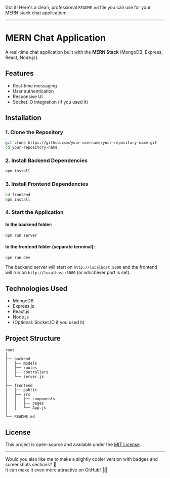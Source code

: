 Got it! Here's a clean, professional `README.md` file you can use for your MERN stack chat application:

---

# MERN Chat Application

A real-time chat application built with the **MERN Stack** (MongoDB, Express, React, Node.js).

## Features

- Real-time messaging
- User authentication
- Responsive UI
- Socket.IO integration (if you used it)

## Installation

### 1. Clone the Repository

```bash
git clone https://github.com/your-username/your-repository-name.git
cd your-repository-name
```

### 2. Install Backend Dependencies

```bash
npm install
```

### 3. Install Frontend Dependencies

```bash
cd frontend
npm install
```

### 4. Start the Application

#### In the backend folder:

```bash
npm run server
```

#### In the frontend folder (separate terminal):

```bash
npm run dev
```

The backend server will start on `http://localhost:5000` and the frontend will run on `http://localhost:3000` (or whichever port is set).

## Technologies Used

- MongoDB
- Express.js
- React.js
- Node.js
- (Optional: Socket.IO if you used it)

## Project Structure

```
root
│
├── backend
│   ├── models
│   ├── routes
│   ├── controllers
│   └── server.js
│
├── frontend
│   ├── public
│   ├── src
│   │   ├── components
│   │   ├── pages
│   │   └── App.js
│
└── README.md
```

## License

This project is open-source and available under the [MIT License](LICENSE).

---

Would you also like me to make a slightly cooler version with badges and screenshots sections? 🚀  
It can make it even more attractive on GitHub! 🎨✨
